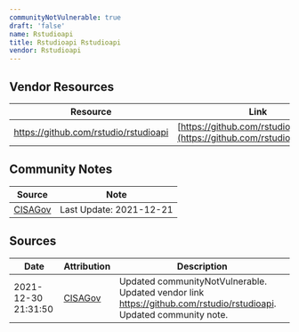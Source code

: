```yaml
---
communityNotVulnerable: true
draft: 'false'
name: Rstudioapi
title: Rstudioapi Rstudioapi
vendor: Rstudioapi
---
```


## Vendor Resources
| Resource | Link |
| --- | --- |
| https://github.com/rstudio/rstudioapi | [https://github.com/rstudio/rstudioapi](https://github.com/rstudio/rstudioapi) |


## Community Notes
| Source | Note |
| --- | --- |
| [CISAGov](https://raw.githubusercontent.com/cisagov/log4j-affected-db/develop/README.md) | Last Update: 2021-12-21 |

## Sources
| Date | Attribution | Description |
| --- | --- | --- |
| 2021-12-30 21:31:50 | [CISAGov](https://raw.githubusercontent.com/cisagov/log4j-affected-db/develop/README.md) | Updated communityNotVulnerable. Updated vendor link https://github.com/rstudio/rstudioapi. Updated community note.  |
